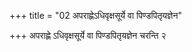 +++
title = "02 अपराह्णेऽधिवृक्षसूर्ये वा पिण्डपितृयज्ञेन"

+++
अपराह्णे ऽधिवृक्षसूर्ये वा पिण्डपितृयज्ञेन चरन्ति २
